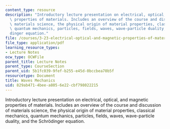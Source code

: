 ```yaml
---
content_type: resource
description: "Introductory lecture presentation on electrical, optical, and magnetic\
  \ properties of materials. Includes an overview of the course and discussion of\
  \ materials science, the physical origin of material properties, classical mechanics,\
  \ quantum mechanics, particles, fields, waves, wave-particle duality, and  the Schr\xF6\
  dinger equation."
file: /courses/3-23-electrical-optical-and-magnetic-properties-of-materials-fall-2007/829ab4714beea8056e22cbf798022215_clean1.pdf
file_type: application/pdf
learning_resource_types:
- Lecture Notes
ocw_type: OCWFile
parent_title: Lecture Notes
parent_type: CourseSection
parent_uid: 5b1fc039-9fef-b255-e45d-0bccbea70b5f
resourcetype: Document
title: Waves Mechanics
uid: 829ab471-4bee-a805-6e22-cbf798022215
---
```

Introductory lecture presentation on electrical, optical, and magnetic properties of materials. Includes an overview of the course and discussion of materials science, the physical origin of material properties, classical mechanics, quantum mechanics, particles, fields, waves, wave-particle duality, and  the Schrödinger equation.